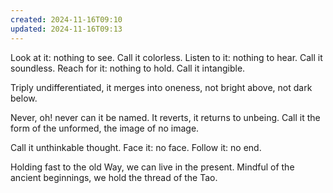 ```yaml
---
created: 2024-11-16T09:10
updated: 2024-11-16T09:13
---
```



Look at it: nothing to see.
Call it colorless.
Listen to it: nothing to hear.
Call it soundless.
Reach for it: nothing to hold.
Call it intangible.

Triply undifferentiated,
it merges into oneness,
not bright above,
not dark below.

Never, oh! never
can it be named.
It reverts, it returns
to unbeing.
Call it the form of the unformed,
the image of no image.

Call it unthinkable thought.
Face it: no face.
Follow it: no end.

Holding fast to the old Way,
we can live in the present.
Mindful of the ancient beginnings,
we hold the thread of the Tao.



